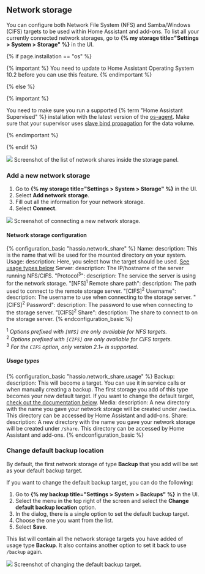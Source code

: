## Network storage

You can configure both Network File System (NFS) and Samba/Windows (CIFS) targets to be used within Home Assistant and add-ons.
To list all your currently connected network storages, go to **{% my storage title="Settings > System > Storage" %}** in the UI.

{% if page.installation == "os" %}

{% important %}
You need to update to Home Assistant Operating System 10.2 before you can use this feature.
{% endimportant %}

{% else %}

{% important %}

You need to make sure you run a supported {% term "Home Assistant Supervised" %} installation with the latest version of the [os-agent](https://github.com/home-assistant/os-agent). Make sure that your supervisor uses [slave bind propagation](https://docs.docker.com/storage/bind-mounts/#configure-bind-propagation) for the data volume.

{% endimportant %}

{% endif %}

<p class='img'>
  <picture>
    <source srcset="/images/screenshots/network-storage/list_dark.png" media="(prefers-color-scheme: dark)">
    <img src="/images/screenshots/network-storage/list_light.png">
  </picture>
  Screenshot of the list of network shares inside the storage panel.
</p>

### Add a new network storage

1. Go to **{% my storage title="Settings > System > Storage" %}** in the UI.
2. Select **Add network storage**.
3. Fill out all the information for your network storage.
4. Select **Connect**.

<p class='img'>
  <picture>
    <source srcset="/images/screenshots/network-storage/connect_dark.png" media="(prefers-color-scheme: dark)">
    <img src="/images/screenshots/network-storage/connect_light.png">
  </picture>
  Screenshot of connecting a new network storage.
</p>

#### Network storage configuration

{% configuration_basic "hassio.network_share" %}
Name:
  description: This is the name that will be used for the mounted directory on your system.
Usage:
  description: Here, you select how the target should be used. [See usage types below](#usage-types)
Server:
  description: The IP/hostname of the server running NFS/CIFS.
"Protocol<sup>3</sup>":
  description: The service the server is using for the network storage.
"[NFS]<sup>1</sup> Remote share path":
  description: The path used to connect to the remote storage server.
"[CIFS]<sup>2</sup> Username":
  description: The username to use when connecting to the storage server.
"[CIFS]<sup>2</sup> Password":
  description: The password to use when connecting to the storage server.
"[CIFS]<sup>2</sup> Share":
  description: The share to connect to on the storage server.
{% endconfiguration_basic %}

<sup>1</sup> _Options prefixed with `[NFS]` are only available for NFS targets._<br>
<sup>2</sup> _Options prefixed with `[CIFS]` are only available for CIFS targets._<br>
<sup>3</sup> _For the `CIFS` option, only version 2.1+ is supported._<br>

##### Usage types

{% configuration_basic "hassio.network_share.usage" %}
Backup:
  description: This will become a target.  You can use it in service calls or when manually creating a backup. The first storage you add of this type becomes your new default target. If you want to change the default target, [check out the documentation below](#change-default-backup-location).
Media:
  description: A new directory with the name you gave your network storage will be created under `/media`. This directory can be accessed by Home Assistant and add-ons.
Share:
  description: A new directory with the name you gave your network storage will be created under `/share`.  This directory can be accessed by Home Assistant and add-ons.
{% endconfiguration_basic %}

### Change default backup location

By default, the first network storage of type **Backup** that you add will be set as your default backup target.

If you want to change the default backup target, you can do the following:

1. Go to **{% my backup title="Settings > System > Backups" %}** in the UI.
2. Select the menu in the top right of the screen and select the **Change default backup location** option.
3. In the dialog, there is a single option to set the default backup target.
4. Choose the one you want from the list.
5. Select **Save**.

This list will contain all the network storage targets you have added of usage type **Backup**. It also contains another option to set it back to use `/backup` again.

<p class='img'>
  <picture>
    <source srcset="/images/screenshots/network-storage/change_backup_dark.png" media="(prefers-color-scheme: dark)">
    <img src="/images/screenshots/network-storage/change_backup_light.png">
  </picture>
  Screenshot of changing the default backup target.
</p>
